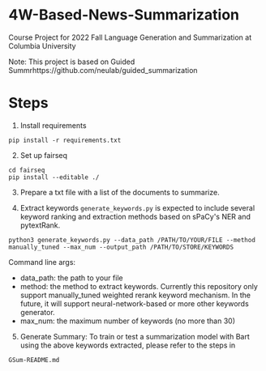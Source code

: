 # 4W-Based-News-Summarization
Course Project for 2022 Fall Language Generation and Summarization at Columbia University

Note: This project is based on Guided Summrhttps://github.com/neulab/guided_summarization

# Steps #
1. Install requirements
```
pip install -r requirements.txt
```
2. Set up fairseq
```
cd fairseq
pip install --editable ./
```

3. Prepare a txt file with a list of the documents to summarize.

4. Extract keywords
`generate_keywords.py` is expected to include several keyword ranking and extraction methods based on sPaCy's NER and pytextRank.

```
python3 generate_keywords.py --data_path /PATH/TO/YOUR/FILE --method manually_tuned --max_num --output_path /PATH/TO/STORE/KEYWORDS
```

Command line args:  
* data_path: the path to your file
* method: the method to extract keywords. Currently this repository only support manually_tuned weighted rerank keyword mechanism. In the future, it will support neural-network-based or more other keywords generator.
* max_num: the maximum number of keywords (no more than 30)

5. Generate Summary: To train or test a summarization model with Bart using the above keywords extracted, please refer to the steps in 
```
GSum-README.md
```
